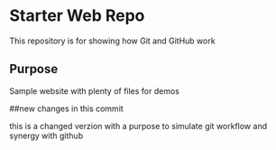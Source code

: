 # Starter Web Repo

This repository is for showing how Git and GitHub work

## Purpose

Sample website with plenty of files for demos

##new changes in this commit

this is a changed verzion with a purpose to simulate git workflow and synergy with github

